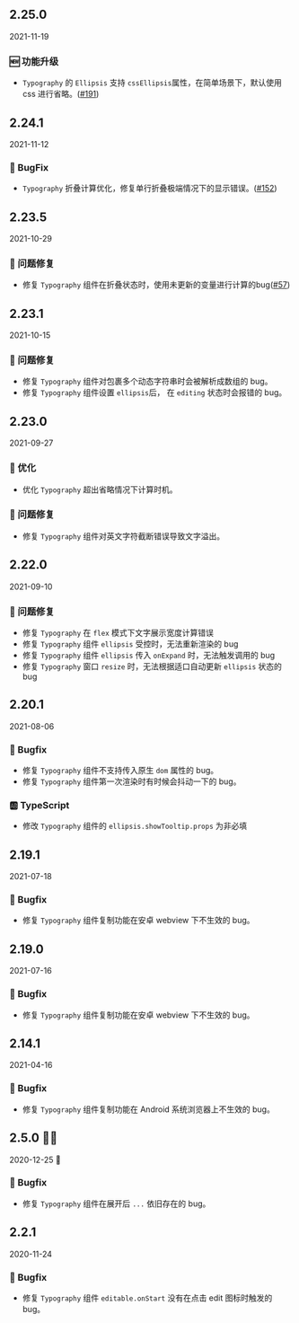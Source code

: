 ## 2.25.0

2021-11-19

### 🆕 功能升级

- `Typography` 的 `Ellipsis` 支持 `cssEllipsis`属性，在简单场景下，默认使用 css 进行省略。([#191](https://github.com/arco-design/arco-design/pull/191))

## 2.24.1

2021-11-12

### 🐛 BugFix

- `Typography` 折叠计算优化，修复单行折叠极端情况下的显示错误。([#152](https://github.com/arco-design/arco-design/pull/152))

## 2.23.5

2021-10-29

### 🐛 问题修复

- 修复 `Typography` 组件在折叠状态时，使用未更新的变量进行计算的bug([#57](https://github.com/arco-design/arco-design/pull/57))

## 2.23.1

2021-10-15

### 🐛 问题修复

- 修复 `Typography` 组件对包裹多个动态字符串时会被解析成数组的 bug。
- 修复 `Typography` 组件设置 `ellipsis`后， 在 `editing` 状态时会报错的 bug。
## 2.23.0

2021-09-27

### 💎 优化

- 优化 `Typography` 超出省略情况下计算时机。

### 🐛 问题修复

- 修复 `Typography` 组件对英文字符截断错误导致文字溢出。

## 2.22.0

2021-09-10

### 🐛 问题修复

- 修复 `Typography` 在 `flex` 模式下文字展示宽度计算错误
- 修复 `Typography` 组件 `ellipsis` 受控时，无法重新渲染的 bug
- 修复 `Typography` 组件 `ellipsis` 传入 `onExpand` 时，无法触发调用的 bug
- 修复 `Typography` 窗口 `resize` 时，无法根据适口自动更新 `ellipsis` 状态的 bug

## 2.20.1

2021-08-06

### 🐛 Bugfix

- 修复 `Typography` 组件不支持传入原生 `dom` 属性的 bug。
- 修复 `Typography` 组件第一次渲染时有时候会抖动一下的 bug。

### 🆎 TypeScript

- 修改 `Typography` 组件的 `ellipsis.showTooltip.props` 为非必填



## 2.19.1

2021-07-18

### 🐛 Bugfix

- 修复 `Typography` 组件复制功能在安卓 webview 下不生效的 bug。



## 2.19.0

2021-07-16

### 🐛 Bugfix

- 修复 `Typography` 组件复制功能在安卓 webview 下不生效的 bug。

## 2.14.1

2021-04-16

### 🐛 Bugfix

- 修复 `Typography` 组件复制功能在 Android 系统浏览器上不生效的 bug。

## 2.5.0 🎅🏽

2020-12-25 🎄

### 🐛 Bugfix

- 修复 `Typography` 组件在展开后 `...` 依旧存在的 bug。

## 2.2.1

2020-11-24

### 🐛 Bugfix

- 修复 `Typography` 组件 `editable.onStart` 没有在点击 edit 图标时触发的 bug。

